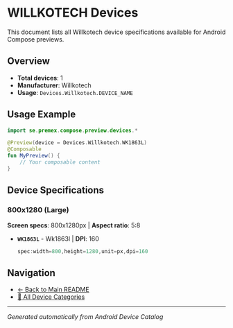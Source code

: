 # WILLKOTECH Devices

This document lists all Willkotech device specifications available for Android Compose previews.

## Overview

- **Total devices**: 1
- **Manufacturer**: Willkotech
- **Usage**: `Devices.Willkotech.DEVICE_NAME`

## Usage Example

```kotlin
import se.premex.compose.preview.devices.*

@Preview(device = Devices.Willkotech.WK1863L)
@Composable
fun MyPreview() {
    // Your composable content
}
```

## Device Specifications

### 800x1280 (Large)

**Screen specs**: 800x1280px | **Aspect ratio**: 5:8

- **`WK1863L`** - Wk1863l | **DPI**: 160
  ```kotlin
  spec:width=800,height=1280,unit=px,dpi=160
  ```

## Navigation

- [← Back to Main README](../../README.md)
- [📱 All Device Categories](../README.md)

---
*Generated automatically from Android Device Catalog*
